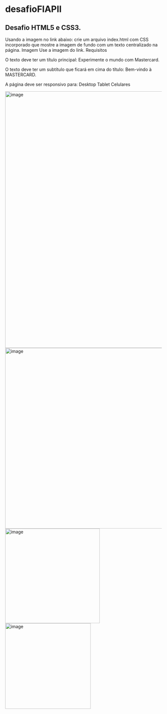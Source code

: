 # desafioFIAPII

## Desafio HTML5 e CSS3.

Usando a imagem no link abaixo: crie um arquivo index.html com CSS incorporado que mostre a imagem de fundo com um texto centralizado na página.
Imagem Use a imagem do link.
Requisitos

O texto deve ter um título principal: Experimente o mundo com Mastercard.

O texto deve ter um subtítulo que ficará em cima do título: Bem-vindo à MASTERCARD.

A página deve ser responsivo para:
Desktop
Tablet
Celulares

<img width="824" alt="image" src="https://user-images.githubusercontent.com/104940843/192033282-48ae0dd3-f687-464a-9ddd-0ec4ec3e3536.png">
<img width="580" alt="image" src="https://user-images.githubusercontent.com/104940843/192033582-4e29d92b-db50-4bb7-9d08-e88228f08251.png">
<img width="304" alt="image" src="https://user-images.githubusercontent.com/104940843/192033907-32b42d65-a24e-418b-9248-c95f29e3d8dd.png">
<img width="275" alt="image" src="https://user-images.githubusercontent.com/104940843/192033668-056e950c-fa1c-4d8e-9ab3-f2501351e010.png">
